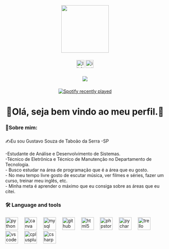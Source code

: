 <div align="center">
  <img height="150" src="file:///C:/Users/Administrador/Pictures/Screenshots/Captura%20de%20tela%202024-10-25%20160441.png"  />
</div>

###

<div align="center">
  <img src="https://img.shields.io/static/v1?message=LinkedIn&logo=linkedin&label=&color=0077B5&logoColor=white&labelColor=&style=for-the-badge" height="25" alt="linkedin logo"  />
  <img src="https://img.shields.io/static/v1?message=Instagram&logo=instagram&label=&color=E4405F&logoColor=white&labelColor=&style=for-the-badge" height="25" alt="instagram logo"  />
</div>

###

<div align="center">
  <img src="https://visitor-badge.laobi.icu/badge?page_id=GustavoSV1303.GustavoSV1303&"  />
</div>

###

<div align="center">
  <a href="https://open.spotify.com/user/Gustavo Vitoria">
    <img src="https://spotify-recently-played-readme.vercel.app/api?user=Gustavo%20Vitoria&count=3&unique=false" alt="Spotify recently played"  />
  </a>
</div>

###

<h1 align="center">👻Olá, seja bem vindo ao meu perfil.🎃</h1>

###

<h3 align="left">👾Sobre mim:</h3>

###

<p align="left">✍️Eu sou Gustavo Souza de Taboão da Serra -SP<br><br>-Estudante de Análise e Desenvolvimento de Sistemas.<br>-Técnico de Eletrônica e Técnico de Manutenção no Departamento de Tecnologia.<br>- Busco estudar na área de programação que é a área que eu gosto.<br>- No meu tempo livre gosto de escutar música, ver filmes e séries, fazer um curso, treinar meu inglês, etc.<br>- Minha meta é aprender o máximo que eu consiga sobre as áreas que eu citei.</p>

###

<h3 align="left">🛠 Language and tools</h3>

###

<div align="left">
  <img src="https://cdn.jsdelivr.net/gh/devicons/devicon/icons/python/python-original.svg" height="40" alt="python logo"  />
  <img width="12" />
  <img src="https://cdn.jsdelivr.net/gh/devicons/devicon/icons/canva/canva-original.svg" height="40" alt="canva logo"  />
  <img width="12" />
  <img src="https://cdn.jsdelivr.net/gh/devicons/devicon/icons/mysql/mysql-original.svg" height="40" alt="mysql logo"  />
  <img width="12" />
  <img src="https://cdn.jsdelivr.net/gh/devicons/devicon/icons/github/github-original.svg" height="40" alt="github logo"  />
  <img width="12" />
  <img src="https://cdn.jsdelivr.net/gh/devicons/devicon/icons/html5/html5-original.svg" height="40" alt="html5 logo"  />
  <img width="12" />
  <img src="https://cdn.jsdelivr.net/gh/devicons/devicon/icons/phpstorm/phpstorm-original.svg" height="40" alt="phpstorm logo"  />
  <img width="12" />
  <img src="https://cdn.jsdelivr.net/gh/devicons/devicon/icons/pycharm/pycharm-original.svg" height="40" alt="pycharm logo"  />
  <img width="12" />
  <img src="https://cdn.jsdelivr.net/gh/devicons/devicon/icons/trello/trello-plain.svg" height="40" alt="trello logo"  />
  <img width="12" />
  <img src="https://cdn.jsdelivr.net/gh/devicons/devicon/icons/vscode/vscode-original.svg" height="40" alt="vscode logo"  />
  <img width="12" />
  <img src="https://cdn.jsdelivr.net/gh/devicons/devicon/icons/cplusplus/cplusplus-original.svg" height="40" alt="cplusplus logo"  />
  <img width="12" />
  <img src="https://cdn.jsdelivr.net/gh/devicons/devicon/icons/csharp/csharp-original.svg" height="40" alt="csharp logo"  />
</div>

###

